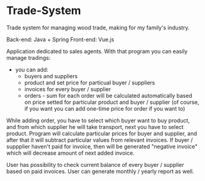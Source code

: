 # Trade-System
Trade system for managing wood trade, making for my family's industry.

Back-end: Java + Spring
Front-end: Vue.js

Application dedicated to sales agents. With that program you can easily manage tradings:
 - you can add:
    - buyers and suppliers
    - product and set price for particual buyer / suppliers
    - invoices for every buyer / supplier
    - orders - sum for each order will be calculated automatically based on price setted for particular product and              buyer / supplier (of course, if you want you can add one-time price for order if you want to)
    
While adding order, you have to select which buyer want to buy product, and from which supplier he will take transport, next you have to select product. Program will calculate particular prices for buyer and supplier, and after that it will subtract particular values from relevant invoices. If buyer / suppplier haven't paid for invoice, then will be generated "negative invoice" which will decrease amount of next added invoice. 
   
User has possibility to check current balance of every buyer / supplier based on paid invoices.
User can generate monthly / yearly report as well.
    
